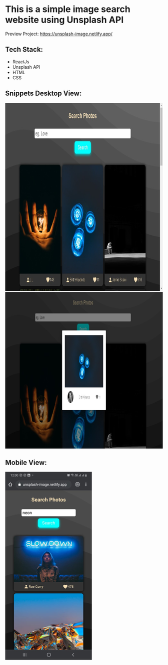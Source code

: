 # This is a simple image search website using Unsplash API

Preview Project: https://unsplash-image.netlify.app/

## Tech Stack:

- ReactJs
- Unsplash API
- HTML
- CSS

## Snippets Desktop View:

<img src='/public/si1.png' width='100%' height='600'  >

<img src='/public/si2.png' width='100%' height='500'  >

## Mobile View:

<img src='/public/si3.jpeg' height='600'  >


